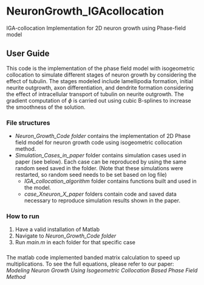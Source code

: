 # NeuronGrowth_IGAcollocation
IGA-collocation Implementation for 2D neuron growth using Phase-field model

## User Guide
This code is the implementation of the phase field model with isogeometric collocation to simulate different stages of neuron growth by considering the effect of tubulin. The stages modeled include lamellipodia formation, initial neurite outgrowth, axon differentiation, and dendrite formation considering the effect of intracellular transport of tubulin on neurite outgrowth. The gradient computation of $\phi$ is carried out using cubic B-splines to increase the smoothness of the solution.

### File structures
- *Neuron_Growth_Code folder* contains the implementation of 2D Phase field model for neuron growth code using isogeometric collocation method.
- *Simulation_Cases_in_paper* folder contains simulation cases used in paper (see below). Each case can be reproduced by using the same random seed saved in the folder. (Note that these simulations were restarted, so random seed needs to be set based on log file)
	- *IGA_collocation_algorithm* folder contains functions built and used in the model.
	- *case_Xneuron_X_paper* folders contain code and saved data necessary to reproduce simulation results shown in the paper.

### How to run
1. Have a valid installation of Matlab
2. Navigate to *Neuron_Growth_Code folder*
3. Run *main.m* in each folder for that specific case
### 
The matlab code implemented banded matrix calculation to speed up multiplications. To see the full equations, please refer to our paper:
*Modeling Neuron Growth Using Isogeometric Collocation Based Phase Field Method*